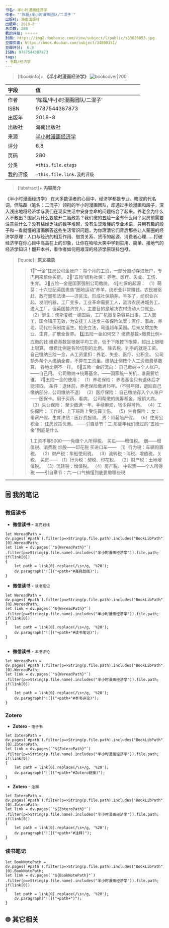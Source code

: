 ```yaml
---
书名: 半小时漫画经济学
作者: "'陈磊/半小时漫画团队/二混子'"
出版社: 海南出版社
出版年: 2019-8 
总页数: 280
我的评级: ⭐⭐⭐⭐⭐
封面: https://img2.doubanio.com/view/subject/l/public/s33826853.jpg
豆瓣页面: https://book.douban.com/subject/34800351/
豆瓣评分:  6.8 
ISBN: 9787544387873
tags: 
- 书籍/经济学
---
```


> [!bookinfo]+ **《半小时漫画经济学》**
> ![bookcover|200](https://img2.doubanio.com/view/subject/l/public/s33826853.jpg)
>
| 字段   | 值                                       |
|:------ |:------------------------------------------ |
| 作者   | '陈磊/半小时漫画团队/二混子'                           |
| ISBN   | 9787544387873                             |
| 出版年 | 2019-8                      |
| 出版社 | 海南出版社                          |
| 来源   | [半小时漫画经济学](https://book.douban.com/subject/34800351/) |
| 评分   |  6.8                            |
| 页码   | 280                        |
| 分类   | `=this.file.etags`                       |
| 我的评级  | `=this.file.link.我的评级`                     |

  
> [!abstract]+ **内容简介**
>
《半小时漫画经济学》
在大多数读者的心目中，经济学都是专业、晦涩的代名词，但陈磊（笔名：二混子）领衔的半小时漫画团队，却通过手绘漫画和段子，深入浅出地将经济学与我们在现实生活中安身立命的问题结合了起来。养老金为什么入不敷出？国家为什么要放开二胎政策？我们缴的五险一金有什么用？买房前需要注意些什么？没有枯燥乏味的数字堆砌，没有生涩难懂的专业术语，只用有趣的段子和一看就懂的漫画解答这些生活常识问题，为你理清它们背后那些让人蒙圈的经济学原理：人口与经济的相互作用、借贷关系、货币的起源、消费者心理……打破经济学在你心目中高高在上的印象，让你在哈哈大笑中学到实用、简单、接地气的经济学知识！翻开本书，看作者如何用艰深的经济学原理抖包袱。

 

> [!quote]- **原文摘录**
>
>>1⃣️“一金”住房公积金账户：每个月的工资，一部分自动存进账户，专门用来帮你买房。
2⃣️“五险”统称社保：养老、医疗、失业、工伤、生育。
3⃣️五险一金是国家强制公司缴纳。
4⃣️社保的起源：
（1）萌芽：十六世纪英国贵族“圈地运动”养羊，纺织业非常赚钱。农民被驱赶。政府颁布法律——济贫法。形成社保萌芽。羊多了，纺织业兴起，发明机器，工厂变多，工业革命需要工人，流浪农民进城务工，进入工厂。但英国接济穷人，主要目的是解决农村流动人口就业。
（2）诞生：俾斯麦统一德国后，工厂机器复杂容易出事，工人罢工，国会镇压无效，为安抚工人连发三条保险法案：医疗、事故、养老，现代社保制度诞生。抢先立法，弯道超车英国。后来又增加失业、生育，扩散全世界。
5️⃣五险一金如何交？
缴费基数×缴费比例=应缴的钱
缴费基数是根据平均工资，低于下限按下限算，超出上限暗上限算。
缴费比例是各险切割的比例。
除去税，到手的就是工资。
自己缴纳三险一金，从工资里扣：养老、失业、医疗、公积金。
公司额外帮个人缴纳全套，不算在工资里。缴纳比例按个人工资缴费基数算。
各地比例不一样。
6⃣️五险一金的流向：
自己缴纳→个人帐户。——自己用。
公司缴纳→统筹基金。——国家统一关机，谁需要给谁。
7⃣️五险一金的使用：
（1）养老保险：
养老基金只有退休后才能领取。
条件：退休前，养老保险缴满15年。（不够年限，退回自己缴纳部分，公司缴纳不退）
（2）医疗保险：
自己缴纳存入个人账户——医保卡。用于买药、看病。
公司帮缴的统筹基金，报销大病。
（3）失业保险：
至少缴满一年。手续麻烦，钱少得可怜。
（4）工伤保险：
工作时、上下班路上受伤算工伤。
（5）生育保险：
女：带薪产假、生育津贴：医疗费报销。
男：带薪陪产假。
（6）住房公积金：
住房政策优惠。
——引自章节：三.那些年我们缴过的“五险一金”到底是什么
>
>> 1.工资不够5000——免缴个人所得税。
买瓜——增值税。
烟——增值税、消费税
炒股——印花税
买进口车——
（1）行为税：车辆购置税。
（2）财产税：车船使用税。
（3）流转税：消税、增值税。关税。
买房——
（1）行为税：契税、印花税。
（2）财产税：土地增值税。
（3）流转税：增值税。
（4）房产税。
中彩票——个人所得税
——引自章节：六.一口气搞懂到底要缴哪些税

---

## 🗒️ 我的笔记


### 微信读书

- **微信读书** - `高亮划线`

```dataviewjs
let WereadPath = dv.pages(`#path`).filter(p=>String(p.file.path).includes("BookLibPath"))[0].WereadPath;
let link = dv.pages(`"${WereadPath}"`)
.filter(p=>String(p.file.name).includes("半小时漫画经济学")).file.path;
if(link[0])
{
	let path = link[0].replace(/\s+/g, '%20');
	dv.paragraph("![]("+path+"#高亮划线)");
}

```

- **微信读书** - `读书笔记`

```dataviewjs
let WereadPath = dv.pages(`#path`).filter(p=>String(p.file.path).includes("BookLibPath"))[0].WereadPath;
let link = dv.pages(`"${WereadPath}"`)
.filter(p=>String(p.file.name).includes("半小时漫画经济学")).file.path;
if(link[0])
{
	let path = link[0].replace(/\s+/g, '%20');
	dv.paragraph("![]("+path+"#读书笔记)");
}


```

- **微信读书** - `本书评论`

```dataviewjs
let WereadPath = dv.pages(`#path`).filter(p=>String(p.file.path).includes("BookLibPath"))[0].WereadPath;
let link = dv.pages(`"${WereadPath}"`)
.filter(p=>String(p.file.name).includes("半小时漫画经济学")).file.path;
if(link[0])
{
	let path = link[0].replace(/\s+/g, '%20');
	dv.paragraph("![]("+path+"#本书评论)");
}

```


### Zotero

- **Zotero** - `电子书`

```dataviewjs
let ZoteroPath = dv.pages(`#path`).filter(p=>String(p.file.path).includes("BookLibPath"))[0].ZoteroPath;
let link = dv.pages(`"${ZoteroPath}"`)
.filter(p=>String(p.file.name).includes("半小时漫画经济学")).file.path;
if(link[0])
{
	let path = link[0].replace(/\s+/g, '%20');
	dv.paragraph("![]("+path+"#Zotero链接)");
}
```

- **Zotero** - `注释`

```dataviewjs
let ZoteroPath = dv.pages(`#path`).filter(p=>String(p.file.path).includes("BookLibPath"))[0].ZoteroPath;
let link = dv.pages(`"${ZoteroPath}"`)
.filter(p=>String(p.file.name).includes("半小时漫画经济学")).file.path;
if(link[0])
{
	let path = link[0].replace(/\s+/g, '%20');
	dv.paragraph("![]("+path+"#注释)");
}
```

### 读书笔记

```dataviewjs
let BookNotePath = dv.pages(`#path`).filter(p=>String(p.file.path).includes("BookLibPath"))[0].BookNotePath;
let link = dv.pages(`"${BookNotePath}"`)
.filter(p=>String(p.file.name).includes("半小时漫画经济学")).file.path;
if(link[0])
{
	let path = link[0].replace(/\s+/g, '%20');
	dv.paragraph("![]("+path+")");
}
```



## 🌐 其它相关